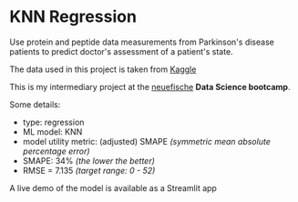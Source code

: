 # KNN Regression

Use protein and peptide data measurements from Parkinson's disease patients to predict doctor's assessment of a patient's state.

The data used in this project is taken from [Kaggle](https://www.kaggle.com/competitions/amp-parkinsons-disease-progression-prediction)

This is my intermediary project at the [neuefische](https://www.neuefische.de/en/bootcamp/data-science) **Data Science bootcamp**.

Some details:
- type: regression
- ML model: KNN
- model utility metric: (adjusted) SMAPE _(symmetric mean absolute percentage error)_
- SMAPE: 34% _(the lower the better)_
- RMSE = 7.135 _(target range: 0 - 52)_

A live demo of the model is available as a Streamlit app

